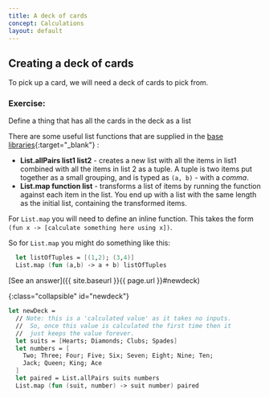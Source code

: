 ```yaml
---
title: A deck of cards
concept: Calculations
layout: default
---
```


## Creating a deck of cards
To pick up a card, we will need a deck of cards to pick from.

### Exercise:
Define a thing that has all the cards in the deck as a list

There are some useful list functions that are supplied in the [base libraries](https://fsharp.github.io/fsharp-core-docs/reference/fsharp-collections-listmodule.html){:target="_blank"} :
- __List.allPairs list1 list2__ - creates a new list with all the items in list1 combined with all the items in list 2 as a tuple.
A tuple is two items put together as a small grouping, and is typed as `(a, b)` - with a _comma_.  
- __List.map function list__ - transforms a list of items by running the function against each item in the list.  You end up with a list with the same length as the initial list, containing  the transformed items.

For `List.map` you will need to define an inline function.  This takes the form  
`(fun x -> [calculate something here using x])`. 

So for `List.map` you might do something like this:
```fsharp
  let listOfTuples = [(1,2); (3,4)]
  List.map (fun (a,b) -> a + b) listOfTuples
```

[See an answer]({{ site.baseurl }}{{ page.url }}#newdeck)

{:class="collapsible" id="newdeck"}
```fsharp
let newDeck = 
  // Note: this is a 'calculated value' as it takes no inputs.
  //  So, once this value is calculated the first time then it 
  //  just keeps the value forever.
  let suits = [Hearts; Diamonds; Clubs; Spades]
  let numbers = [
    Two; Three; Four; Five; Six; Seven; Eight; Nine; Ten;
    Jack; Queen; King; Ace
  ]
  let paired = List.allPairs suits numbers
  List.map (fun (suit, number) -> suit number) paired

```
